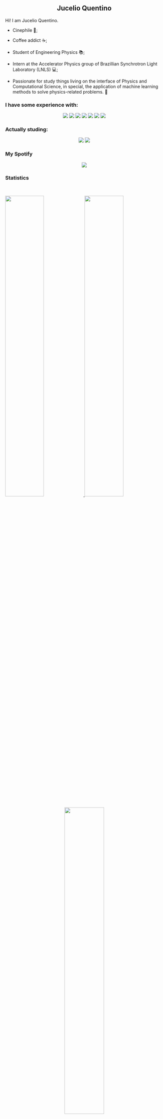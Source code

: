 <!-- ### Hi there, welcome to my Github profile! 👋 -->

<h2 align="center">
  <b>Jucelio Quentino</b>
</h2>

Hi! I am Jucelio Quentino.
- Cinephile :movie_camera:;

- Coffee addict :coffee:;

- Student of Engineering Physics :books:;

- Intern at the Accelerator Physics group of Brazillian Synchrotron Light Laboratory (LNLS) :computer:;

- Passionate for study things living on the interface of Physics and Computational Science, in special, the application of machine learning methods to solve physics-related problems. :robot:

### I have some experience with:
<p>
<div align="center">
  <img src="https://img.shields.io/badge/python-3670A0?style=for-the-badge&logo=python&logoColor=ffdd54">
  <img src="https://img.shields.io/badge/jupyter-%23FA0F00.svg?style=for-the-badge&logo=jupyter&logoColor=white">
  <img src="https://img.shields.io/badge/scikit--learn-%23F7931E.svg?style=for-the-badge&logo=scikit-learn&logoColor=white">

  <img src="https://img.shields.io/badge/c++-%2300599C.svg?style=for-the-badge&logo=c%2B%2B&logoColor=white">
  <img src="https://img.shields.io/badge/OCTAVE-darkblue?style=for-the-badge&logo=octave&logoColor=fcd683">  
  <img src="https://img.shields.io/badge/Fortran-%23734F96.svg?style=for-the-badge&logo=fortran&logoColor=white">
  <img src="https://img.shields.io/badge/latex-%23008080.svg?style=for-the-badge&logo=latex&logoColor=white">
</div>
</p>

### Actually studing:

<p>
<div align="center">
  <img src="https://img.shields.io/badge/postgres-%23316192.svg?style=for-the-badge&logo=postgresql&logoColor=white">
  <img src="https://img.shields.io/badge/TensorFlow-%23FF6F00.svg?style=for-the-badge&logo=TensorFlow&logoColor=white">
</div>
</p>

### My Spotify
<div align="center">
  <a href="https://open.spotify.com/user/225z6iu7gpvlmkd77lfbw57qy">
    <img src="https://spotify-recently-played-readme.vercel.app/api?user=225z6iu7gpvlmkd77lfbw57qy&count=3">
  </a>
</div>


### Statistics

<!-- <p align="center">
  <a href="https://github.com/jquentino">
    <img height="220em" src="https://github-readme-stats.vercel.app/api?username=jquentino&count_private=true&show_icons=true&theme=nightowl&line_height=27" />
</a>
</p> -->

<br/>
<p align="left">
  <a href="https://jquentino.dev/">
  <img width="49.5%" src="https://github-readme-stats.vercel.app/api?username=jquentino&show_icons=true&theme=gruvbox&hide_border=true" />
  <img width="49.5%" src="https://github-readme-streak-stats.herokuapp.com/?user=jquentino&theme=gruvbox&hide_border=true" />
  <!-- <img width="49%" src="https://github-readme-stats.vercel.app/api/top-langs/?username=jquentino&layout=compact&theme=gruvbox&hide=jupyter%20notebook,matlab&hide_border=true">
  <img width="49%" src="https://activity-graph.herokuapp.com/graph?username=jquentino&custom_title=Contribution%20Graph&theme=gruvbox&bg_color=282828&hide_border=true&line=d1a01f&point=c58545"> -->

  </a>
</p>
<div align="center">
  <img width="50%" src="https://github-readme-stats.vercel.app/api/top-langs/?username=jquentino&layout=compact&theme=gruvbox&hide=jupyter%20notebook,matlab&hide_border=true">
</div>
<br>

<!-- [![Quentino' Activity Graph](https://activity-graph.herokuapp.com/graph?username=jquentino&custom_title=Contribution%20Graph&theme=gruvbox&bg_color=282828&hide_border=true&line=d1a01f&point=c58545)](https://jquentino.dev) -->



### Contact
<div>
  <a href="https://www.linkedin.com/in/jvquentino/">
    <img src="https://img.shields.io/badge/linkedin-%230077B5.svg?&style=for-the-badge&logo=linkedin&logoColor=white" />
  </a> 
  <a href="mailto:vitorquentino@gmail.com">
    <img src="https://img.shields.io/badge/Gmail-D14836?style=for-the-badge&logo=gmail&logoColor=white" />
  </a>
  <a href="https://twitter.com/quent1nho">
    <img src="https://img.shields.io/badge/Twitter-1DA1F2?style=for-the-badge&logo=twitter&logoColor=white" />
  </a>
 </div>